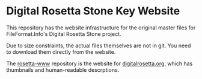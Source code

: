 # Digital Rosetta Stone Key Website

This repository has the website infrastructure for the original master files for FileFormat.Info's Digital Rosetta Stone project.

Due to size constraints, the actual files themselves are not in git.  You need to download them directly from the website.

The [rosetta-www](https://github.com/fileformat/rosetta-www) repository is the website for [digitalrosetta.org](http://www.digitalrosetta.org/), which has thumbnails and human-readable descrptions.
